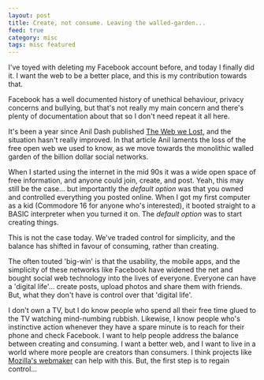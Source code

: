 ```yaml
---
layout: post
title: Create, not consume. Leaving the walled-garden...
feed: true
category: misc
tags: misc featured
---
```


I've toyed with deleting my Facebook account before, and today I finally did
it. I want the web to be a better place, and this is my contribution towards
that.

<!--break-->
Facebook has a well documented history of unethical behaviour, privacy
concerns and bullying, but that's not really my main concern and there's
plenty of documentation about that so I don't need repeat it all here.

It's been a year since Anil Dash published
<a href="http://dashes.com/anil/2012/12/the-web-we-lost.html">The Web we Lost</a>,
and the situation hasn't really improved. In that article Anil laments the loss
of the free open web we used to know, as we move towards the monolithic walled
garden of the billion dollar social networks.

When I started using the internet in the mid 90s it was a wide open space of
free information, and anyone could join, create, and post. Yeah, this may still
be the case... but importantly the <em>default option</em> was that you owned and
controlled everything you posted online. When I got my first
computer as a kid (Commodore 16 for anyone who's interested), it booted
straight to a BASIC interpreter when you turned it on. The <em>default
option</em> was to start creating things.

This is not the case today. We've traded control for simplicity, and the balance
has shifted in favour of consuming, rather than creating.

The often touted 'big-win' is that the usability, the mobile apps, and the
simplicity of these networks like Facebook have widened the net and bought
social web technology into the lives of everyone. Everyone can have a 'digital
life'... create posts, upload photos and share them with friends. But, what they
don't have is control over that 'digital life'.

I don't own a TV, but I do know people who spend all their free time glued to
the TV watching mind-numbing rubbish. Likewise, I know people who's instinctive action
whenever they have a spare minute is to reach for their phone and check
Facebook. I want to help people address the balance between creating and consuming.
I want a better web, and I want to live in a world where more people are
creators than consumers. I think projects like
<a href="https://webmaker.org/en-GB/">Mozilla's webmaker</a> can help
with this. But, the first step is to regain control...


